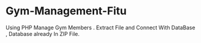 # Gym-Management-Fitu
Using PHP 
Manage Gym Members .
Extract File and Connect With DataBase , Database already In ZIP File.
